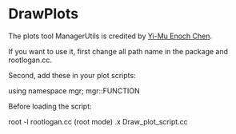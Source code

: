 # DrawPlots
The plots tool ManagerUtils is credited by [Yi-Mu Enoch Chen](https://github.com/yimuchen).

If you want to use it, first change all path name in the package and rootlogan.cc.

Second, add these in your plot scripts:

using namespace mgr;
mgr::FUNCTION

Before loading the script:

root -l rootlogan.cc
(root mode)
.x Draw_plot_script.cc

